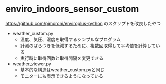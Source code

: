 # enviro_indoors_sensor_custom
https://github.com/pimoroni/enviroplus-python のスクリプトを改良したやつ

- weather_custom.py
  - 温度、気圧、湿度を取得するシンプルなプログラム
  - 計測のばらつきを低減するために、複数回取得して平均値を計算している
  - 実行時に取得回数と取得間隔を変更できる
- weather_viewer.py
  - 基本的な構造はweather_custom.pyと同じ
  - モニターにも表示できるようになっている
